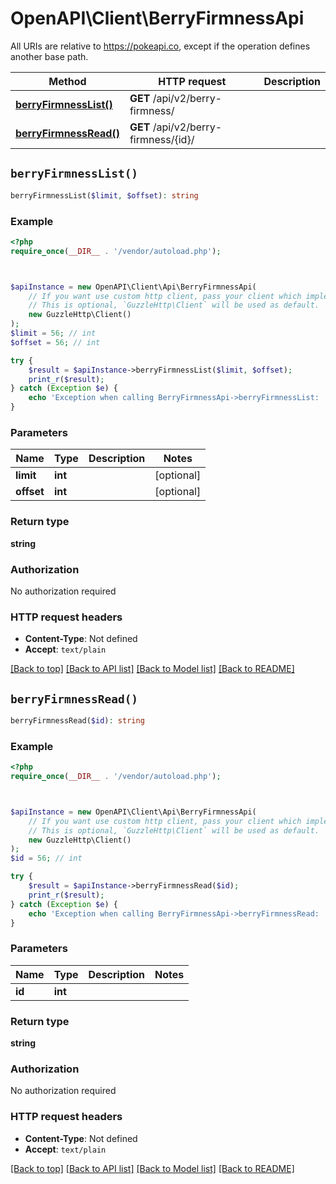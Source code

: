 # OpenAPI\Client\BerryFirmnessApi

All URIs are relative to https://pokeapi.co, except if the operation defines another base path.

| Method | HTTP request | Description |
| ------------- | ------------- | ------------- |
| [**berryFirmnessList()**](BerryFirmnessApi.md#berryFirmnessList) | **GET** /api/v2/berry-firmness/ |  |
| [**berryFirmnessRead()**](BerryFirmnessApi.md#berryFirmnessRead) | **GET** /api/v2/berry-firmness/{id}/ |  |


## `berryFirmnessList()`

```php
berryFirmnessList($limit, $offset): string
```



### Example

```php
<?php
require_once(__DIR__ . '/vendor/autoload.php');



$apiInstance = new OpenAPI\Client\Api\BerryFirmnessApi(
    // If you want use custom http client, pass your client which implements `GuzzleHttp\ClientInterface`.
    // This is optional, `GuzzleHttp\Client` will be used as default.
    new GuzzleHttp\Client()
);
$limit = 56; // int
$offset = 56; // int

try {
    $result = $apiInstance->berryFirmnessList($limit, $offset);
    print_r($result);
} catch (Exception $e) {
    echo 'Exception when calling BerryFirmnessApi->berryFirmnessList: ', $e->getMessage(), PHP_EOL;
}
```

### Parameters

| Name | Type | Description  | Notes |
| ------------- | ------------- | ------------- | ------------- |
| **limit** | **int**|  | [optional] |
| **offset** | **int**|  | [optional] |

### Return type

**string**

### Authorization

No authorization required

### HTTP request headers

- **Content-Type**: Not defined
- **Accept**: `text/plain`

[[Back to top]](#) [[Back to API list]](../../README.md#endpoints)
[[Back to Model list]](../../README.md#models)
[[Back to README]](../../README.md)

## `berryFirmnessRead()`

```php
berryFirmnessRead($id): string
```



### Example

```php
<?php
require_once(__DIR__ . '/vendor/autoload.php');



$apiInstance = new OpenAPI\Client\Api\BerryFirmnessApi(
    // If you want use custom http client, pass your client which implements `GuzzleHttp\ClientInterface`.
    // This is optional, `GuzzleHttp\Client` will be used as default.
    new GuzzleHttp\Client()
);
$id = 56; // int

try {
    $result = $apiInstance->berryFirmnessRead($id);
    print_r($result);
} catch (Exception $e) {
    echo 'Exception when calling BerryFirmnessApi->berryFirmnessRead: ', $e->getMessage(), PHP_EOL;
}
```

### Parameters

| Name | Type | Description  | Notes |
| ------------- | ------------- | ------------- | ------------- |
| **id** | **int**|  | |

### Return type

**string**

### Authorization

No authorization required

### HTTP request headers

- **Content-Type**: Not defined
- **Accept**: `text/plain`

[[Back to top]](#) [[Back to API list]](../../README.md#endpoints)
[[Back to Model list]](../../README.md#models)
[[Back to README]](../../README.md)
